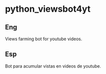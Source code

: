 # python_viewsbot4yt
## Eng
Views farming bot for youtube videos.
## Esp
Bot para acumular vistas en videos de youtube.

